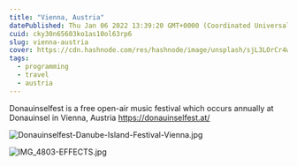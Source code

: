 ```yaml
---
title: "Vienna, Austria"
datePublished: Thu Jan 06 2022 13:39:20 GMT+0000 (Coordinated Universal Time)
cuid: cky30n65603ko1as10ol63rp6
slug: vienna-austria
cover: https://cdn.hashnode.com/res/hashnode/image/unsplash/sjL3LOrCr4w/upload/v1641814810301/q-qmwGrhMU.jpeg
tags:
  - programming
  - travel
  - austria
---
```


Donauinselfest is a free open-air music festival which occurs annually at Donauinsel in Vienna, Austria https://donauinselfest.at/

![Donauinselfest-Danube-Island-Festival-Vienna.jpg](https://cdn.hashnode.com/res/hashnode/image/upload/v1641910017848/MPapox-70.jpeg)

![IMG_4803-EFFECTS.jpg](https://cdn.hashnode.com/res/hashnode/image/upload/v1641476345447/hlk2Gv63q.jpeg)
